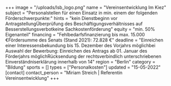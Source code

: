 +++
image = "/uploads/lsb_logo.png"
name = "Vereinsentwicklung Im Kiez"
subject = "Personalstellen für einen Einsatz in min. einem der folgenden Förderschwerpunkte:"
hints = "kein Dienstbeginn vor AntragstellungÜberprüfung des Beschäftigungsverhältnisses auf Besserstellungsverbotkeine Sachkostenförderung"
equity = "min. 50% Eigenanteil"
financing = "Fehlbedarfsfinanzierung bis max. 15.000 €Fördersumme des Senats (Stand 2021): 72.828 €"
deadline = "Einreichen einer Interessensbekundung bis 15. Dezember des Vorjahrs möglichbei Auswahl der Bewerbung: Einreichen des Antrags ab 01. Januar des Förderjahrs möglichRücksendung der rechtsverbindlich unterschriebenen Einverständniserklärung innerhalb von 14"
region = "Berlin"
category = "Bildung"
sports = []
types = ["Personalkosten"]
updated = "15-05-2022"
[contact]
contact_person = "Miriam Streich | Referentin Vereinsentwicklung"
+++